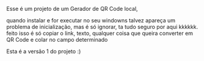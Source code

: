 Esse é um projeto de um Gerador de QR Code local, 

quando instalar e for executar no seu windowns talvez apareça um problema de inicialização, mas é só ignorar, ta tudo seguro por aqui kkkkkk.
feito isso é só copiar o link, texto, qualquer coisa que queira converter em QR Code e colar no campo determinado


Esta é a versão 1 do projeto :)
